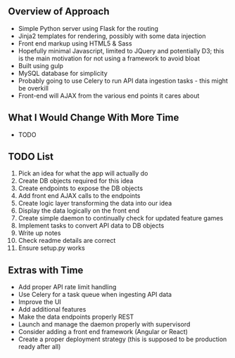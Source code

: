 Overview of Approach
--------------------

* Simple Python server using Flask for the routing
* Jinja2 templates for rendering, possibly with some data injection
* Front end markup using HTML5 & Sass
* Hopefully minimal Javascript, limited to JQuery and potentially D3; this is the main motivation for not using a framework to avoid bloat
* Built using gulp
* MySQL database for simplicity
* Probably going to use Celery to run API data ingestion tasks - this might be overkill
* Front-end will AJAX from the various end points it cares about


What I Would Change With More Time
----------------------------------

* TODO


TODO List
---------

1. Pick an idea for what the app will actually do
2. Create DB objects required for this idea
3. Create endpoints to expose the DB objects
4. Add front end AJAX calls to the endpoints
5. Create logic layer transforming the data into our idea
6. Display the data logically on the front end
7. Create simple daemon to continually check for updated feature games
8. Implement tasks to convert API data to DB objects
9. Write up notes
10. Check readme details are correct
11. Ensure setup.py works

Extras with Time
----------------

* Add proper API rate limit handling
* Use Celery for a task queue when ingesting API data
* Improve the UI
* Add additional features
* Make the data endpoints properly REST
* Launch and manage the daemon properly with supervisord
* Consider adding a front end framework (Angular or React)
* Create a proper deployment strategy (this is supposed to be production ready after all)
